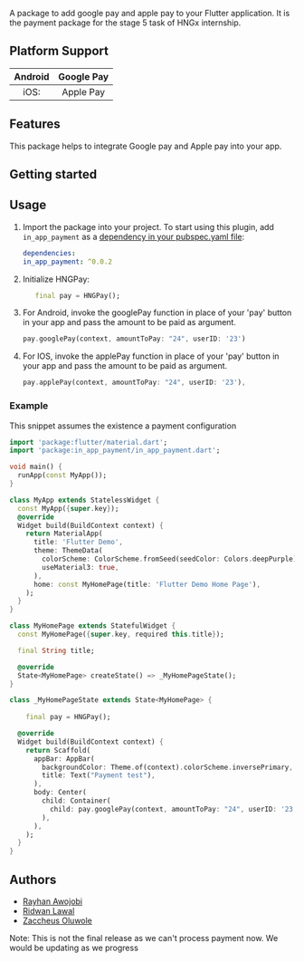 <!--
This README describes the package. If you publish this package to pub.dev,
this README's contents appear on the landing page for your package.

For information about how to write a good package README, see the guide for
[writing package pages](https://dart.dev/guides/libraries/writing-package-pages).

For general information about developing packages, see the Dart guide for
[creating packages](https://dart.dev/guides/libraries/create-library-packages)
and the Flutter guide for
[developing packages and plugins](https://flutter.dev/developing-packages).
-->
A package to add google pay and apple pay to your Flutter application.
It is the payment package for the stage 5 task of HNGx internship.

## Platform Support
| Android  | Google Pay |
|:---------:|:----------:|
|   iOS:    | Apple Pay  |

## Features

This package helps to integrate Google pay and Apple pay into your app.

## Getting started


## Usage

1. Import the package into your project.
   To start using this plugin, add `in_app_payment` as a [dependency in your pubspec.yaml file](https://flutter.io/platform-plugins/):
   ```yaml
   dependencies:
   in_app_payment: ^0.0.2
   ```

2. Initialize HNGPay:
   ```dart
      final pay = HNGPay();
   ```

3. For Android, invoke the googlePay function in place of your 'pay' button in your app and pass the amount to be paid as argument.
   ```dart
   pay.googlePay(context, amountToPay: "24", userID: '23')
   ```
4. For IOS, invoke the applePay function in place of your 'pay' button in your app and pass the amount to be paid as argument.
    ```dart
    pay.applePay(context, amountToPay: "24", userID: '23'),
    ```

### Example
This snippet assumes the existence a payment configuration
   ```dart
   import 'package:flutter/material.dart';
   import 'package:in_app_payment/in_app_payment.dart';
   
   void main() {
     runApp(const MyApp());
   }
   
   class MyApp extends StatelessWidget {
     const MyApp({super.key});
     @override
     Widget build(BuildContext context) {
       return MaterialApp(
         title: 'Flutter Demo',
         theme: ThemeData(
           colorScheme: ColorScheme.fromSeed(seedColor: Colors.deepPurple),
           useMaterial3: true,
         ),
         home: const MyHomePage(title: 'Flutter Demo Home Page'),
       );
     }
   }
   
   class MyHomePage extends StatefulWidget {
     const MyHomePage({super.key, required this.title});
   
     final String title;
   
     @override
     State<MyHomePage> createState() => _MyHomePageState();
   }
   
   class _MyHomePageState extends State<MyHomePage> {
       
       final pay = HNGPay();
   
     @override
     Widget build(BuildContext context) {
       return Scaffold(
         appBar: AppBar(
           backgroundColor: Theme.of(context).colorScheme.inversePrimary,
           title: Text("Payment test"),
         ),
         body: Center(
           child: Container(
             child: pay.googlePay(context, amountToPay: "24", userID: '23'), //for android implementaion
           ),
         ),
       );
     }
   }
   
   ```

## Authors
- [Rayhan Awojobi](https://github.com/dexterousnorthpaw)
- [Ridwan Lawal](https://github.com/Reazy-ai)
- [Zaccheus Oluwole](https://github.com/Zacchaeus-Oluwole)


Note: This is not the final release as we can't process payment now. We would be updating as we progress
